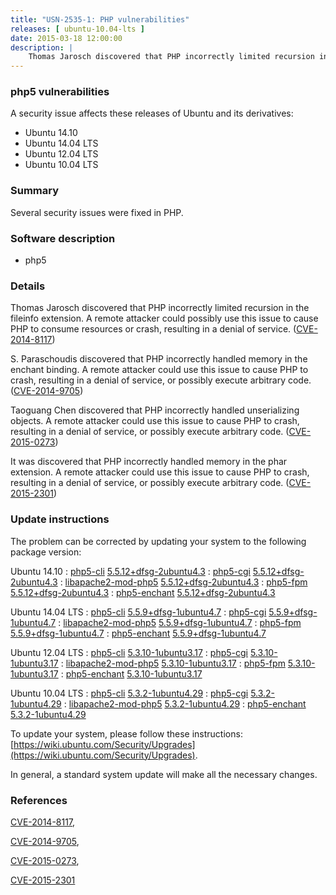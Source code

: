 ```yaml
---
title: "USN-2535-1: PHP vulnerabilities"
releases: [ ubuntu-10.04-lts ]
date: 2015-03-18 12:00:00
description: |
    Thomas Jarosch discovered that PHP incorrectly limited recursion in the fileinfo extension. A remote attacker could possibly use this issue to cause PHP to consume resources or crash, resulting in a denial of service. ([CVE-2014-8117](http://people.ubuntu.com/~ubuntu-security/cve/CVE-2014-8117))
--- 
```

 
### php5 vulnerabilities

A security issue affects these releases of Ubuntu and its derivatives:

* Ubuntu 14.10
* Ubuntu 14.04 LTS
* Ubuntu 12.04 LTS
* Ubuntu 10.04 LTS

### Summary

Several security issues were fixed in PHP. 

### Software description

* php5 

### Details

Thomas Jarosch discovered that PHP incorrectly limited recursion in the fileinfo extension. A remote attacker could possibly use this issue to cause PHP to consume resources or crash, resulting in a denial of service. ([CVE-2014-8117](http://people.ubuntu.com/~ubuntu-security/cve/CVE-2014-8117))

S. Paraschoudis discovered that PHP incorrectly handled memory in the enchant binding. A remote attacker could use this issue to cause PHP to crash, resulting in a denial of service, or possibly execute arbitrary code. ([CVE-2014-9705](http://people.ubuntu.com/~ubuntu-security/cve/CVE-2014-9705))

Taoguang Chen discovered that PHP incorrectly handled unserializing objects. A remote attacker could use this issue to cause PHP to crash, resulting in a denial of service, or possibly execute arbitrary code. ([CVE-2015-0273](http://people.ubuntu.com/~ubuntu-security/cve/CVE-2015-0273))

It was discovered that PHP incorrectly handled memory in the phar extension. A remote attacker could use this issue to cause PHP to crash, resulting in a denial of service, or possibly execute arbitrary code. ([CVE-2015-2301](http://people.ubuntu.com/~ubuntu-security/cve/CVE-2015-2301)) 

### Update instructions

The problem can be corrected by updating your system to the following package version:

Ubuntu 14.10
 : [php5-cli](https://launchpad.net/ubuntu/+source/php5) <span> [5.5.12+dfsg-2ubuntu4.3](https://launchpad.net/ubuntu/+source/php5/5.5.12+dfsg-2ubuntu4.3) </span> 
 : [php5-cgi](https://launchpad.net/ubuntu/+source/php5) <span> [5.5.12+dfsg-2ubuntu4.3](https://launchpad.net/ubuntu/+source/php5/5.5.12+dfsg-2ubuntu4.3) </span> 
 : [libapache2-mod-php5](https://launchpad.net/ubuntu/+source/php5) <span> [5.5.12+dfsg-2ubuntu4.3](https://launchpad.net/ubuntu/+source/php5/5.5.12+dfsg-2ubuntu4.3) </span> 
 : [php5-fpm](https://launchpad.net/ubuntu/+source/php5) <span> [5.5.12+dfsg-2ubuntu4.3](https://launchpad.net/ubuntu/+source/php5/5.5.12+dfsg-2ubuntu4.3) </span> 
 : [php5-enchant](https://launchpad.net/ubuntu/+source/php5) <span> [5.5.12+dfsg-2ubuntu4.3](https://launchpad.net/ubuntu/+source/php5/5.5.12+dfsg-2ubuntu4.3) </span> 

Ubuntu 14.04 LTS
 : [php5-cli](https://launchpad.net/ubuntu/+source/php5) <span> [5.5.9+dfsg-1ubuntu4.7](https://launchpad.net/ubuntu/+source/php5/5.5.9+dfsg-1ubuntu4.7) </span> 
 : [php5-cgi](https://launchpad.net/ubuntu/+source/php5) <span> [5.5.9+dfsg-1ubuntu4.7](https://launchpad.net/ubuntu/+source/php5/5.5.9+dfsg-1ubuntu4.7) </span> 
 : [libapache2-mod-php5](https://launchpad.net/ubuntu/+source/php5) <span> [5.5.9+dfsg-1ubuntu4.7](https://launchpad.net/ubuntu/+source/php5/5.5.9+dfsg-1ubuntu4.7) </span> 
 : [php5-fpm](https://launchpad.net/ubuntu/+source/php5) <span> [5.5.9+dfsg-1ubuntu4.7](https://launchpad.net/ubuntu/+source/php5/5.5.9+dfsg-1ubuntu4.7) </span> 
 : [php5-enchant](https://launchpad.net/ubuntu/+source/php5) <span> [5.5.9+dfsg-1ubuntu4.7](https://launchpad.net/ubuntu/+source/php5/5.5.9+dfsg-1ubuntu4.7) </span> 

Ubuntu 12.04 LTS
 : [php5-cli](https://launchpad.net/ubuntu/+source/php5) <span> [5.3.10-1ubuntu3.17](https://launchpad.net/ubuntu/+source/php5/5.3.10-1ubuntu3.17) </span> 
 : [php5-cgi](https://launchpad.net/ubuntu/+source/php5) <span> [5.3.10-1ubuntu3.17](https://launchpad.net/ubuntu/+source/php5/5.3.10-1ubuntu3.17) </span> 
 : [libapache2-mod-php5](https://launchpad.net/ubuntu/+source/php5) <span> [5.3.10-1ubuntu3.17](https://launchpad.net/ubuntu/+source/php5/5.3.10-1ubuntu3.17) </span> 
 : [php5-fpm](https://launchpad.net/ubuntu/+source/php5) <span> [5.3.10-1ubuntu3.17](https://launchpad.net/ubuntu/+source/php5/5.3.10-1ubuntu3.17) </span> 
 : [php5-enchant](https://launchpad.net/ubuntu/+source/php5) <span> [5.3.10-1ubuntu3.17](https://launchpad.net/ubuntu/+source/php5/5.3.10-1ubuntu3.17) </span> 

Ubuntu 10.04 LTS
 : [php5-cli](https://launchpad.net/ubuntu/+source/php5) <span> [5.3.2-1ubuntu4.29](https://launchpad.net/ubuntu/+source/php5/5.3.2-1ubuntu4.29) </span> 
 : [php5-cgi](https://launchpad.net/ubuntu/+source/php5) <span> [5.3.2-1ubuntu4.29](https://launchpad.net/ubuntu/+source/php5/5.3.2-1ubuntu4.29) </span> 
 : [libapache2-mod-php5](https://launchpad.net/ubuntu/+source/php5) <span> [5.3.2-1ubuntu4.29](https://launchpad.net/ubuntu/+source/php5/5.3.2-1ubuntu4.29) </span> 
 : [php5-enchant](https://launchpad.net/ubuntu/+source/php5) <span> [5.3.2-1ubuntu4.29](https://launchpad.net/ubuntu/+source/php5/5.3.2-1ubuntu4.29) </span> 

To update your system, please follow these instructions: [https://wiki.ubuntu.com/Security/Upgrades](https://wiki.ubuntu.com/Security/Upgrades).

In general, a standard system update will make all the necessary changes. 

### References

 [CVE-2014-8117](http://people.ubuntu.com/~ubuntu-security/cve/CVE-2014-8117), 

 [CVE-2014-9705](http://people.ubuntu.com/~ubuntu-security/cve/CVE-2014-9705), 

 [CVE-2015-0273](http://people.ubuntu.com/~ubuntu-security/cve/CVE-2015-0273), 

 [CVE-2015-2301](http://people.ubuntu.com/~ubuntu-security/cve/CVE-2015-2301)
 
